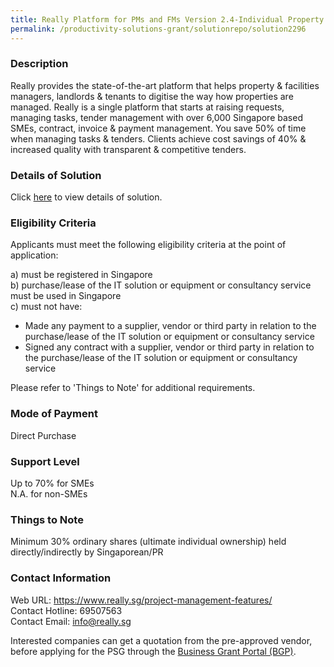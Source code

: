 ```yaml
---
title: Really Platform for PMs and FMs Version 2.4-Individual Property or Project Packaged Solution
permalink: /productivity-solutions-grant/solutionrepo/solution2296
---
```


### Description

Really provides the state-of-the-art platform that helps property & facilities managers, landlords & tenants to digitise the way how properties are managed. Really is a single platform that starts at raising requests, managing tasks, tender management with over 6,000 Singapore based SMEs, contract, invoice & payment management. You save 50% of time when managing tasks & tenders. Clients achieve cost savings of 40% & increased quality with transparent & competitive tenders.

### Details of Solution

Click <a href='https://www.gobusiness.gov.sg/images/psg/Really_20200287_Desensitised_Annex_3_Part_1.pdf' target='_blank' rel='noopener'>here</a> to view details of solution.

### Eligibility Criteria

Applicants must meet the following eligibility criteria at the point of application:

a) must be registered in Singapore <br>
b) purchase/lease of the IT solution or equipment or consultancy service must be used in Singapore <br>
c) must not have:
- Made any payment to a supplier, vendor or third party in relation to the purchase/lease of the IT solution or equipment or consultancy service
- Signed any contract with a supplier, vendor or third party in relation to the purchase/lease of the IT solution or equipment or consultancy service

Please refer to 'Things to Note' for additional requirements.

### Mode of Payment
Direct Purchase

### Support Level
Up to 70% for SMEs <br>
N.A. for non-SMEs

### Things to Note
Minimum 30% ordinary shares (ultimate individual ownership) held directly/indirectly by Singaporean/PR

### Contact Information
Web URL: https://www.really.sg/project-management-features/ <br>Contact Hotline: 69507563 <br>Contact Email: info@really.sg <br>

Interested companies can get a quotation from the pre-approved vendor, before applying for the PSG through the <a target='_blank' rel='noopener' href='https://www.businessgrants.gov.sg/'>Business Grant Portal (BGP)</a>.
